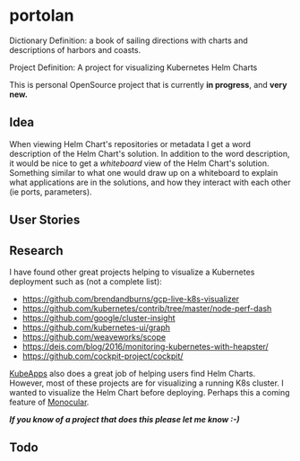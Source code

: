 # portolan
Dictionary Definition: a book of sailing directions with charts and descriptions of harbors and coasts.

Project Definition: A project for visualizing Kubernetes Helm Charts

This is personal OpenSource project that is currently **in progress**, and **very new.**

## Idea
When viewing Helm Chart's repositories or metadata I get a word description of the Helm Chart's solution. In addition to the word description, it would be nice to get a *whiteboard* view of the Helm Chart's solution. Something similar to what one would draw up on a whiteboard to explain what applications are in the solutions, and how they interact with each other (ie ports, parameters).

## User Stories
<tbd>

## Research
I have found other great projects helping to visualize a Kubernetes deployment such as (not a complete list):
- https://github.com/brendandburns/gcp-live-k8s-visualizer
- https://github.com/kubernetes/contrib/tree/master/node-perf-dash
- https://github.com/google/cluster-insight
- https://github.com/kubernetes-ui/graph
- https://github.com/weaveworks/scope
- https://deis.com/blog/2016/monitoring-kubernetes-with-heapster/
- https://github.com/cockpit-project/cockpit/

[KubeApps](https://kubeapps.com) also does a great job of helping users find Helm Charts. However, most of these projects are for visualizing a running K8s cluster. I wanted to visualize the Helm Chart before deploying. Perhaps this a coming feature of [Monocular](https://github.com/kubernetes-helm/monocular).

***If you know of a project that does this please let me know :-)***

## Todo
<list TBD>
